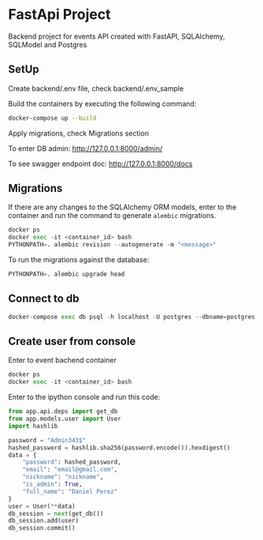 # FastApi Project

Backend project for events API created with FastAPI, SQLAlchemy, SQLModel and Postgres

## SetUp

Create backend/.env file, check backend/.env_sample

Build the containers by executing the following command:

```bash
docker-compose up --build
```

Apply migrations, check Migrations section

To enter DB admin: http://127.0.0.1:8000/admin/

To see swagger endpoint doc: http://127.0.0.1:8000/docs

## Migrations

If there are any changes to the SQLAlchemy ORM models, enter to the container and run the command to generate `alembic` migrations.

```python
docker ps
docker exec -it <container_id> bash
PYTHONPATH=. alembic revision --autogenerate -m "<message>"
```

To run the migrations against the database:
```python
PYTHONPATH=. alembic upgrade head
```

## Connect to db
```python
docker-compose exec db psql -h localhost -U postgres --dbname=postgres
```

## Create user from console
Enter to event bachend container
```python
docker ps
docker exec -it <container_id> bash
```

Enter to the ipython console and run this code:
```python
from app.api.deps import get_db
from app.models.user import User
import hashlib

password = "Admin343$"
hashed_password = hashlib.sha256(password.encode()).hexdigest()
data = {
    "password": hashed_password,
    "email": "email@gmail.com",
    "nickname": "nickname",
    "is_admin": True,
    "full_name": "Daniel Perez"
}
user = User(**data)
db_session = next(get_db())
db_session.add(user)
db_session.commit()
```